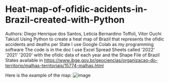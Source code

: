 # Heat-map-of-ofidic-acidents-in-Brazil-created-with-Python
Authors: Diego Henrique dos Santos, Leticia Bernardino Toffoli, Vitor Ouchi  Takiuti
Using Python to create a heat map of Brazil that represents the ofidic accidents and deaths per State
I use Google Colab as my programming software
The code is in the doc
I use Excel Spread Sheets called '2022' '2021' '2020' with the ofidic data of each year and the Shape File of Brazil States available in https://www.ibge.gov.br/geociencias/organizacao-do-territorio/malhas-territoriais/15774-malhas.html

Here is the example of the map: 
![image](https://github.com/user-attachments/assets/91c2ff4c-99b7-4577-8c6c-5f7b8dbb7724)

